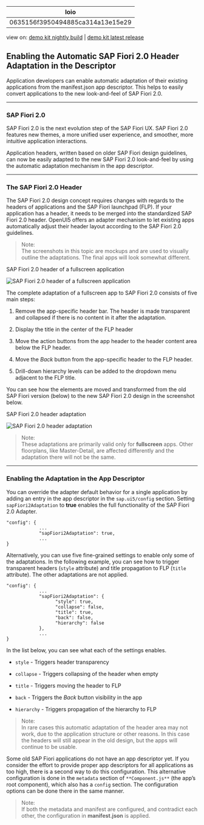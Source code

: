 <!-- loio0635156f3950494885ca314a13e15e29 -->

| loio |
| -----|
| 0635156f3950494885ca314a13e15e29 |

<div id="loio">

view on: [demo kit nightly build](https://openui5nightly.hana.ondemand.com/#/topic/0635156f3950494885ca314a13e15e29) | [demo kit latest release](https://openui5.hana.ondemand.com/#/topic/0635156f3950494885ca314a13e15e29)</div>

## Enabling the Automatic SAP Fiori 2.0 Header Adaptation in the Descriptor

Application developers can enable automatic adaptation of their existing applications from the manifest.json app descriptor. This helps to easily convert applications to the new look-and-feel of SAP Fiori 2.0.

***

### SAP Fiori 2.0

SAP Fiori 2.0 is the next evolution step of the SAP Fiori UX. SAP Fiori 2.0 features new themes, a more unified user experience, and smoother, more intuitive application interactions.

Application headers, written based on older SAP Fiori design guidelines, can now be easily adapted to the new SAP Fiori 2.0 look-and-feel by using the automatic adaptation mechanism in the app descriptor.

***

### The SAP Fiori 2.0 Header

The SAP Fiori 2.0 design concept requires changes with regards to the headers of applications and the SAP Fiori launchpad \(FLP\). If your application has a header, it needs to be merged into the standardized SAP Fiori 2.0 header. OpenUI5 offers an adapter mechanism to let existing apps automatically adjust their header layout according to the SAP Fiori 2.0 guidelines.

> Note:  
> The screenshots in this topic are mockups and are used to visually outline the adaptations. The final apps will look somewhat different.

   
  
<a name="loio0635156f3950494885ca314a13e15e29__fig_g21_2wb_sv"/>SAP Fiori 2.0 header of a fullscreen application

 ![](loiod78b4f43624842a894908bbcf9c8dd20_HiRes.png "SAP Fiori 2.0 header of a fullscreen application") 

The complete adaptation of a fullscreen app to SAP Fiori 2.0 consists of five main steps:

1.  Remove the app-specific header bar. The header is made transparent and collapsed if there is no content in it after the adaptation.

2.  Display the title in the center of the FLP header

3.  Move the action buttons from the app header to the header content area below the FLP header.

4.  Move the *Back* button from the app-specific header to the FLP header.

5.  Drill-down hierarchy levels can be added to the dropdown menu adjacent to the FLP title.


You can see how the elements are moved and transformed from the old SAP Fiori version \(below\) to the new SAP Fiori 2.0 design in the screenshot below.

   
  
<a name="loio0635156f3950494885ca314a13e15e29__fig_gvx_5yc_sv"/>SAP Fiori 2.0 header adaptation

 ![](loiofba5d251f36145f285963be29070219a_HiRes.png "SAP Fiori 2.0 header adaptation") 

> Note:  
> These adaptations are primarily valid only for **fullscreen** apps. Other floorplans, like Master-Detail, are affected differently and the adaptation there will not be the same.

***

### Enabling the Adaptation in the App Descriptor

You can override the adapter default behavior for a single application by adding an entry in the app descriptor in the `sap.ui5/config` section. Setting `sapFiori2Adaptation` to **true** enables the full functionality of the SAP Fiori 2.0 Adapter.

```
"config": {
            ...
            "sapFiori2Adaptation": true,
            ...
}

```

Alternatively, you can use five fine-grained settings to enable only some of the adaptations. In the following example, you can see how to trigger transparent headers \(`style` attribute\) and title propagation to FLP \(`title` attribute\). The other adaptations are not applied.

```
"config": {
            ...
            "sapFiori2Adaptation": {
                  "style": true,       
                  "collapse": false,   
                  "title": true,       
                  "back": false,       
                  "hierarchy": false   
            },
            ...
}

```

In the list below, you can see what each of the settings enables.

-   `style` - Triggers header transparency

-   `collapse` - Triggers collapsing of the header when empty

-   `title` - Triggers moving the header to FLP

-   `back` - Triggers the *Back* button visibility in the app

-   `hierarchy` - Triggers propagation of the hierarchy to FLP


> Note:  
> In rare cases this automatic adaptation of the header area may not work, due to the application structure or other reasons. In this case the headers will still appear in the old design, but the apps will continue to be usable.

Some old SAP Fiori applications do not have an app descriptor yet. If you consider the effort to provide proper app descriptors for all applications as too high, there is a second way to do this configuration. This alternative configuration is done in the `metadata` section of `**Component.js**` \(the app’s root component\), which also has a `config` section. The configuration options can be done there in the same manner.

> Note:  
> If both the metadata and manifest are configured, and contradict each other, the configuration in **manifest.json** is applied.

